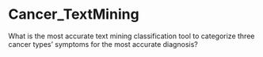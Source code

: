 # Cancer_TextMining
What is the most accurate text mining classification tool to categorize three cancer types’ symptoms for the most accurate diagnosis?

